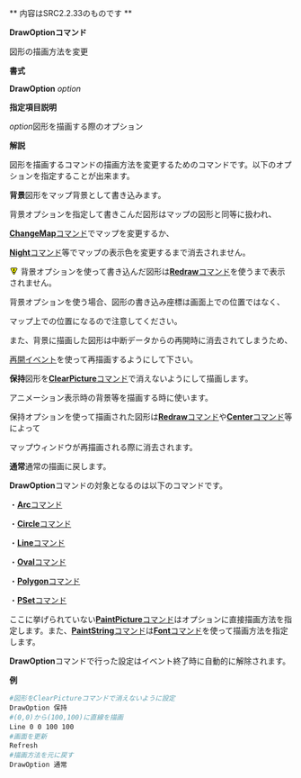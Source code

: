 ** 内容はSRC2.2.33のものです **

**DrawOptionコマンド**

図形の描画方法を変更

**書式**

**DrawOption** *option*

**指定項目説明**

*option*図形を描画する際のオプション

**解説**

図形を描画するコマンドの描画方法を変更するためのコマンドです。以下のオプションを指定することが出来ます。

**背景**図形をマップ背景として書き込みます。

背景オプションを指定して書きこんだ図形はマップの図形と同等に扱われ、

[**ChangeMap**コマンド](ChangeMapコマンド.md)でマップを変更するか、

[**Night**コマンド](Nightコマンド.md)等でマップの表示色を変更するまで消去されません。

![](./images/bm0.gif) 背景オプションを使って書き込んだ図形は[**Redraw**コマンド](Redrawコマンド.md)を使うまで表示されません。

背景オプションを使う場合、図形の書き込み座標は画面上での位置ではなく、

マップ上での位置になるので注意してください。

また、背景に描画した図形は中断データからの再開時に消去されてしまうため、

[再開イベント](再開イベント.md)を使って再描画するようにして下さい。

**保持**図形を[**ClearPicture**コマンド](ClearPictureコマンド.md)で消えないようにして描画します。

アニメーション表示時の背景等を描画する時に使います。

保持オプションを使って描画された図形は[**Redraw**コマンド](Redrawコマンド.md)や[**Center**コマンド](Centerコマンド.md)等によって

マップウィンドウが再描画される際に消去されます。

**通常**通常の描画に戻します。

**DrawOption**コマンドの対象となるのは以下のコマンドです。

・[**Arc**コマンド](Arcコマンド.md)

・[**Circle**コマンド](Circleコマンド.md)

・[**Line**コマンド](Lineコマンド.md)

・[**Oval**コマンド](Ovalコマンド.md)

・[**Polygon**コマンド](Polygonコマンド.md)

・[**PSet**コマンド](PSetコマンド.md)

ここに挙げられていない[**PaintPicture**コマンド](PaintPictureコマンド.md)はオプションに直接描画方法を指定します。また、[**PaintString**コマンド](PaintStringコマンド.md)は[**Font**コマンド](Fontコマンド.md)を使って描画方法を指定します。

**DrawOption**コマンドで行った設定はイベント終了時に自動的に解除されます。

**例**
```sh
#図形をClearPictureコマンドで消えないように設定
DrawOption 保持
#(0,0)から(100,100)に直線を描画
Line 0 0 100 100
#画面を更新
Refresh
#描画方法を元に戻す
DrawOption 通常
```

